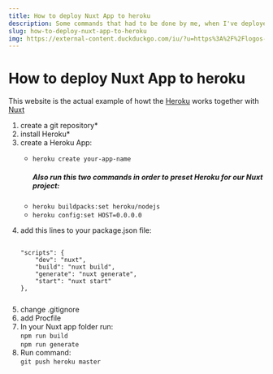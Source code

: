 ```yaml
---
title: How to deploy Nuxt App to heroku
description: Some commands that had to be done by me, when I've deployed a Nuxt App to Heroku
slug: how-to-deploy-nuxt-app-to-heroku
img: https://external-content.duckduckgo.com/iu/?u=https%3A%2F%2Flogos-download.com%2Fwp-content%2Fuploads%2F2016%2F09%2FHeroku_logo.png&f=1&nofb=1
---
```


# How to deploy Nuxt App to heroku

This website is the actual example of howt the <a href="https://heroku.com/">Heroku</a> works together with <a href="https://nuxtjs.org/">Nuxt</a>
<br>
<p>
    <ol>
        <li>create a git repository*</li>
        <li>install Heroku*</li>
        <li>create a Heroku App:
            <div>
                <p>
                    <ul>
                        <li><code>heroku create your-app-name</code></li>
                        <h5>Also run this two commands in order to preset Heroku for our Nuxt project:</h5>
                        <li><code>heroku buildpacks:set heroku/nodejs</code></li>
                        <li><code>heroku config:set HOST=0.0.0.0</code></li>
                    </ul>            
                </p>
            </div>
        </li>
        <li>add this lines to your package.json file:<br/>
<code>
<pre>
"scripts": {
    "dev": "nuxt",
    "build": "nuxt build",
    "generate": "nuxt generate",
    "start": "nuxt start"
},
</pre>
</code>
        </li>
        <li>change .gitignore</li>
        <li>add Procfile</li>
        <li>In your Nuxt app folder run: <br/>
            <code>npm run build</code> <br/>
            <code>npm run generate</code>
        </li>        
        <li>Run command:<br/>
            <code>git push heroku master</code>
        </li>
    </ol>
</p>